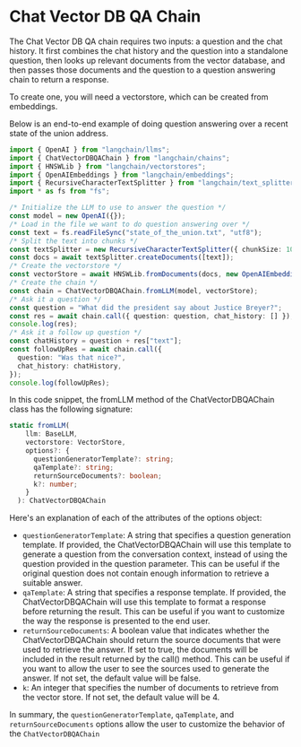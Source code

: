 # Chat Vector DB QA Chain

The Chat Vector DB QA chain requires two inputs: a question and the chat history. It first combines the chat history and the question into a standalone question, then looks up relevant documents from the vector database, and then passes those documents and the question to a question answering chain to return a response.

To create one, you will need a vectorstore, which can be created from embeddings.

Below is an end-to-end example of doing question answering over a recent state of the union address.

```typescript
import { OpenAI } from "langchain/llms";
import { ChatVectorDBQAChain } from "langchain/chains";
import { HNSWLib } from "langchain/vectorstores";
import { OpenAIEmbeddings } from "langchain/embeddings";
import { RecursiveCharacterTextSplitter } from "langchain/text_splitter";
import * as fs from "fs";

/* Initialize the LLM to use to answer the question */
const model = new OpenAI({});
/* Load in the file we want to do question answering over */
const text = fs.readFileSync("state_of_the_union.txt", "utf8");
/* Split the text into chunks */
const textSplitter = new RecursiveCharacterTextSplitter({ chunkSize: 1000 });
const docs = await textSplitter.createDocuments([text]);
/* Create the vectorstore */
const vectorStore = await HNSWLib.fromDocuments(docs, new OpenAIEmbeddings());
/* Create the chain */
const chain = ChatVectorDBQAChain.fromLLM(model, vectorStore);
/* Ask it a question */
const question = "What did the president say about Justice Breyer?";
const res = await chain.call({ question: question, chat_history: [] });
console.log(res);
/* Ask it a follow up question */
const chatHistory = question + res["text"];
const followUpRes = await chain.call({
  question: "Was that nice?",
  chat_history: chatHistory,
});
console.log(followUpRes);
```

In this code snippet, the fromLLM method of the ChatVectorDBQAChain class has the following signature:

```typescript
static fromLLM(
    llm: BaseLLM,
    vectorstore: VectorStore,
    options?: {
      questionGeneratorTemplate?: string;
      qaTemplate?: string;
      returnSourceDocuments?: boolean;
      k?: number;
    }
  ): ChatVectorDBQAChain
```

Here's an explanation of each of the attributes of the options object:

- `questionGeneratorTemplate`: A string that specifies a question generation template. If provided, the ChatVectorDBQAChain will use this template to generate a question from the conversation context, instead of using the question provided in the question parameter. This can be useful if the original question does not contain enough information to retrieve a suitable answer.
- `qaTemplate`: A string that specifies a response template. If provided, the ChatVectorDBQAChain will use this template to format a response before returning the result. This can be useful if you want to customize the way the response is presented to the end user.
- `returnSourceDocuments`: A boolean value that indicates whether the ChatVectorDBQAChain should return the source documents that were used to retrieve the answer. If set to true, the documents will be included in the result returned by the call() method. This can be useful if you want to allow the user to see the sources used to generate the answer. If not set, the default value will be false.
- `k`: An integer that specifies the number of documents to retrieve from the vector store. If not set, the default value will be 4.

In summary, the `questionGeneratorTemplate`, `qaTemplate`, and `returnSourceDocuments` options allow the user to customize the behavior of the `ChatVectorDBQAChain`
